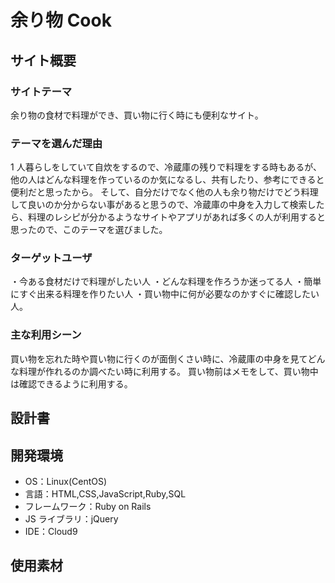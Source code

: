 # 余り物 Cook

## サイト概要

### サイトテーマ

余り物の食材で料理ができ、買い物に行く時にも便利なサイト。

### テーマを選んだ理由

1 人暮らしをしていて自炊をするので、冷蔵庫の残りで料理をする時もあるが、 他の人はどんな料理を作っているのか気になるし、共有したり、参考にできると便利だと思ったから。
そして、自分だけでなく他の人も余り物だけでどう料理して良いのか分からない事があると思うので、冷蔵庫の中身を入力して検索したら、料理のレシピが分かるようなサイトやアプリがあれば多くの人が利用すると思ったので、このテーマを選びました。

### ターゲットユーザ

・今ある食材だけで料理がしたい人
・どんな料理を作ろうか迷ってる人
・簡単にすぐ出来る料理を作りたい人
・買い物中に何が必要なのかすぐに確認したい人。

### 主な利用シーン

買い物を忘れた時や買い物に行くのが面倒くさい時に、冷蔵庫の中身を見てどんな料理が作れるのか調べたい時に利用する。
買い物前はメモをして、買い物中は確認できるように利用する。

## 設計書

## 開発環境

- OS：Linux(CentOS)
- 言語：HTML,CSS,JavaScript,Ruby,SQL
- フレームワーク：Ruby on Rails
- JS ライブラリ：jQuery
- IDE：Cloud9

## 使用素材

